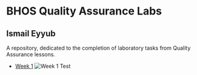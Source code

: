 # BHOS Quality Assurance Labs
## Ismail Eyyub
A repository, dedicated to the completion of laboratory tasks from Quality Assurance lessons.

- [Week 1](https://github.com/TrapTheOnly/bhos-qa-labs/tree/main/Week%201)
![Week 1 Test](https://github.com/TrapTheOnly/bhos-qa-labs/tree/feature/lab1/workflows/tests/badge.svg)
